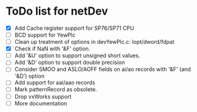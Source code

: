 ToDo list for netDev
====

- [x] Add Cache register support for SP76/SP71 CPU
- [ ] BCD support for YewPlc
- [ ] Clean up treatment of options in devYewPlc.c: lopt/dword/fdpat
- [x] Check if NaN with '&F' option.
- [ ] Add '&U' option to support unsigned short values.
- [ ] Add '&D' option to support double precision
- [ ] Consider SMOO and ASLO/AOFF fields on ai/ao records with '&F' (and '&D') option
- [ ] Add support for aai/aao records
- [ ] Mark patternRecord as obsolete.
- [ ] Drop vxWorks support
- [ ] More documentation

